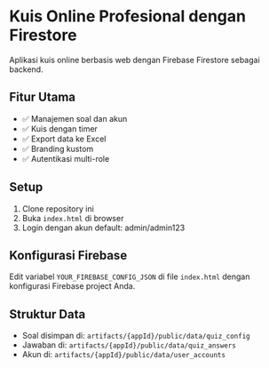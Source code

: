 # Kuis Online Profesional dengan Firestore

Aplikasi kuis online berbasis web dengan Firebase Firestore sebagai backend.

## Fitur Utama
- ✅ Manajemen soal dan akun
- ✅ Kuis dengan timer
- ✅ Export data ke Excel
- ✅ Branding kustom
- ✅ Autentikasi multi-role

## Setup
1. Clone repository ini
2. Buka `index.html` di browser
3. Login dengan akun default: admin/admin123

## Konfigurasi Firebase
Edit variabel `YOUR_FIREBASE_CONFIG_JSON` di file `index.html` dengan konfigurasi Firebase project Anda.

## Struktur Data
- Soal disimpan di: `artifacts/{appId}/public/data/quiz_config`
- Jawaban di: `artifacts/{appId}/public/data/quiz_answers`
- Akun di: `artifacts/{appId}/public/data/user_accounts`

